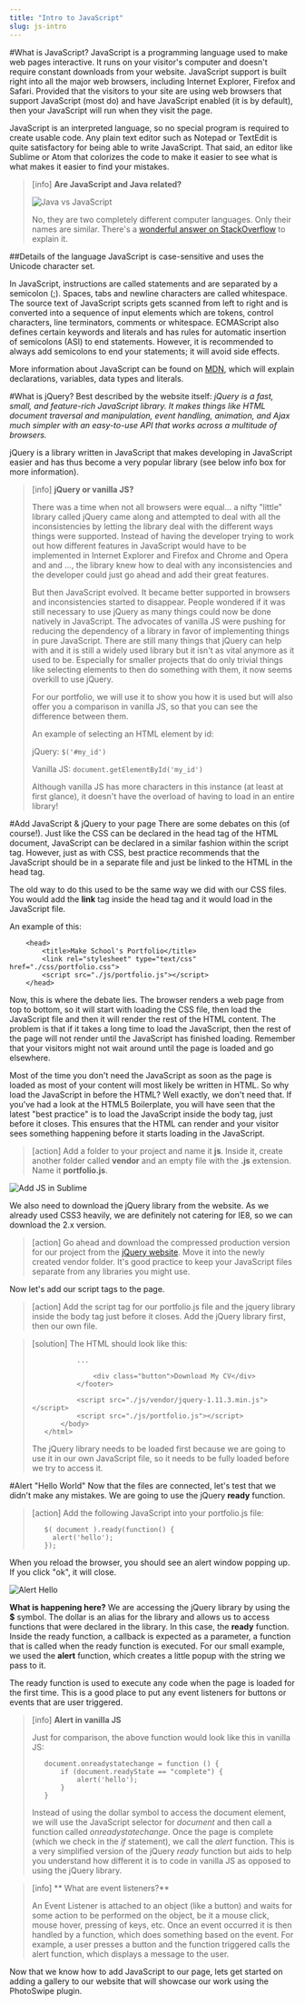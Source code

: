 ```yaml
---
title: "Intro to JavaScript"
slug: js-intro
---     
```


#What is JavaScript?
JavaScript is a programming language used to make web pages interactive. It runs on your visitor's computer and doesn't require constant downloads from your website. JavaScript support is built right into all the major web browsers, including Internet Explorer, Firefox and Safari. Provided that the visitors to your site are using web browsers that support JavaScript (most do) and have JavaScript enabled (it is by default), then your JavaScript will run when they visit the page.

JavaScript is an interpreted language, so no special program is required to create usable code. Any plain text editor such as Notepad or TextEdit is quite satisfactory for being able to write JavaScript. That said, an editor like Sublime or Atom that colorizes the code to make it easier to see what is what makes it easier to find your mistakes.

> [info]
> **Are JavaScript and Java related?**
>
> ![Java vs JavaScript](./2-hamster.jpg "Source: http://www.smashingmagazine.com/2009/07/misunderstanding-markup-xhtml-2-comic-strip/") 
> 
> No, they are two completely different computer languages. Only their names are similar. There's a [wonderful answer on StackOverflow](http://stackoverflow.com/questions/245062/whats-the-difference-between-javascript-and-java) to explain it. 

##Details of the language
JavaScript is case-sensitive and uses the Unicode character set.

In JavaScript, instructions are called statements and are separated by a semicolon (;). Spaces, tabs and newline characters are called whitespace. The source text of JavaScript scripts gets scanned from left to right and is converted into a sequence of input elements which are tokens, control characters, line terminators, comments or whitespace. ECMAScript also defines certain keywords and literals and has rules for automatic insertion of semicolons (ASI) to end statements. However, it is recommended to always add semicolons to end your statements; it will avoid side effects.

More information about JavaScript can be found on [MDN](https://developer.mozilla.org/en-US/docs/Web/JavaScript/Guide/Grammar_and_types), which will explain declarations, variables, data types and literals.

#What is jQuery?
Best described by the website itself: *jQuery is a fast, small, and feature-rich JavaScript library. It makes things like HTML document traversal and manipulation, event handling, animation, and Ajax much simpler with an easy-to-use API that works across a multitude of browsers.* 

jQuery is a library written in JavaScript that makes developing in JavaScript easier and has thus become a very popular library (see below info box for more information). 

> [info]
> **jQuery or vanilla JS?**
> 
> There was a time when not all browsers were equal... a nifty "little" library called jQuery came along and attempted to deal with all the inconsistencies by letting the library deal with the different ways things were supported. Instead of having the developer trying to work out how different features in JavaScript would have to be implemented in Internet Explorer and Firefox and Chrome and Opera and and ..., the library knew how to deal with any inconsistencies and the developer could just go ahead and add their great features.
> 
> But then JavaScript evolved. It became better supported in browsers and inconsistencies started to disappear. People wondered if it was still necessary to use jQuery as many things could now be done natively in JavaScript. The advocates of vanilla JS were pushing for reducing the dependency of a library in favor of implementing things in pure JavaScript. There are still many things that jQuery can help with and it is still a widely used library but it isn't as vital anymore as it used to be. Especially for smaller projects that do only trivial things like selecting elements to then do something with them, it now seems overkill to use jQuery.  
>
> For our portfolio, we will use it to show you how it is used but will also offer you a comparison in vanilla JS, so that you can see the difference between them.
>
> An example of selecting an HTML element by id: 
> 
> jQuery:
> `$('#my_id')`
> 
> Vanilla JS:
> `document.getElementById('my_id')`
> 
> Although vanilla JS has more characters in this instance (at least at first glance), it doesn't have the overload of having to load in an entire library!

#Add JavaScript &amp; jQuery to your page
There are some debates on this (of course!). Just like the CSS can be declared in the head tag of the HTML document, JavaScript can be declared in a similar fashion within the script tag. However, just as with CSS, best practice recommends that the JavaScript should be in a separate file and just be linked to the HTML in the head tag.

The old way to do this used to be the same way we did with our CSS files. You would add the **link** tag inside the head tag and it would load in the JavaScript file. 

An example of this:
```
    <head>
        <title>Make School's Portfolio</title>
        <link rel="stylesheet" type="text/css" href="./css/portfolio.css">
        <script src="./js/portfolio.js"></script>
    </head>
``` 
Now, this is where the debate lies. The browser renders a web page from top to bottom, so it will start with loading the CSS file, then load the JavaScript file and then it will render the rest of the HTML content. The problem is that if it takes a long time to load the JavaScript, then the rest of the page will not render until the JavaScript has finished loading. Remember that your visitors might not wait around until the page is loaded and go elsewhere. 

Most of the time you don't need the JavaScript as soon as the page is loaded as most of your content will most likely be written in HTML. So why load the JavaScript in before the HTML? Well exactly, we don't need that. If you've had a look at the HTML5 Boilerplate, you will have seen that the latest "best practice" is to load the JavaScript inside the body tag, just before it closes. This ensures that the HTML can render and your visitor sees something happening before it starts loading in the JavaScript.

> [action]
> Add a folder to your project and name it **js**. Inside it, create another folder called **vendor** and an empty file with the **.js** extension. Name it **portfolio.js**.   

![Add JS in Sublime](./1-sublime-js.png "Add JS in Sublime")

We also need to download the jQuery library from the website. As we already used CSS3 heavily, we are definitely not catering for IE8, so we can download the 2.x version.

> [action]
> Go ahead and download the compressed production version for our project from the [jQuery website](https://jquery.com/download/). Move it into the newly created vendor folder. It's good practice to keep your JavaScript files separate from any libraries you might use. 

Now let's add our script tags to the page.

> [action]
> Add the script tag for our portfolio.js file and the jquery library inside the body tag just before it closes. Add the jQuery library first, then our own file.

<!-- Comment to break actionable boxes. -->

> [solution]
> The HTML should look like this:
>```
>            ...
>
>                <div class="button">Download My CV</div>
>            </footer>
>            
>            <script src="./js/vendor/jquery-1.11.3.min.js"></script>
>            <script src="./js/portfolio.js"></script>
>        </body>
>    </html>
> ```
> The jQuery library needs to be loaded first because we are going to use it in our own JavaScript file, so it needs to be fully loaded before we try to access it.

#Alert "Hello World"
Now that the files are connected, let's test that we didn't make any mistakes. We are going to use the jQuery **ready** function.

> [action]
> Add the following JavaScript into your portfolio.js file:
> ```
>    $( document ).ready(function() {
>      alert('hello');
>    });
> ```

When you reload the browser, you should see an alert window popping up. If you click "ok", it will close. 

![Alert Hello](./3-alert.png "Alert Hello")

**What is happening here?** We are accessing the jQuery library by using the **$** symbol. The dollar is an alias for the library and allows us to access functions that were declared in the library. In this case, the **ready** function. Inside the ready function, a callback is expected as a parameter, a function that is called when the ready function is executed. For our small example, we used the **alert** function, which creates a little popup with the string we pass to it.

The ready function is used to execute any code when the page is loaded for the first time. This is a good place to put any event listeners for buttons or events that are user triggered.

> [info]
> **Alert in vanilla JS**
> 
> Just for comparison, the above function would look like this in vanilla JS:
> ```
>    document.onreadystatechange = function () {
>        if (document.readyState == "complete") {
>            alert('hello');
>        }
>    }
> ```
> Instead of using the dollar symbol to access the document element, we will use the JavaScript selector for *document* and then call a function called *onreadystatechange*. Once the page is complete (which we check in the *if* statement), we call the *alert* function. This is a very simplified version of the jQuery *ready* function but aids to help you understand how different it is to code in vanilla JS as opposed to using the jQuery library.

<!-- Comment to break actionable boxes. -->

> [info]
> ** What are event listeners?**
> 
> An Event Listener is attached to an object (like a button) and waits for some action to be performed on the object, be it a mouse click, mouse hover, pressing of keys, etc. Once an event occurred it is then handled by a function, which does something based on the event. For example, a user presses a button and the function triggered calls the alert function, which displays a message to the user.

Now that we know how to add JavaScript to our page, lets get started on adding a gallery to our website that will showcase our work using the PhotoSwipe plugin. 
